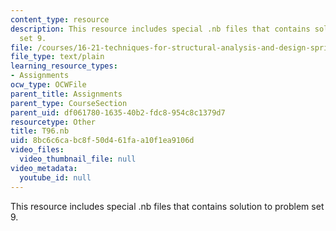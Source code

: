 ```yaml
---
content_type: resource
description: This resource includes special .nb files that contains solution to problem
  set 9.
file: /courses/16-21-techniques-for-structural-analysis-and-design-spring-2005/8bc6c6cabc8f50d461faa10f1ea9106d_T96.nb
file_type: text/plain
learning_resource_types:
- Assignments
ocw_type: OCWFile
parent_title: Assignments
parent_type: CourseSection
parent_uid: df061780-1635-40b2-fdc8-954c8c1379d7
resourcetype: Other
title: T96.nb
uid: 8bc6c6ca-bc8f-50d4-61fa-a10f1ea9106d
video_files:
  video_thumbnail_file: null
video_metadata:
  youtube_id: null
---
```

This resource includes special .nb files that contains solution to problem set 9.

